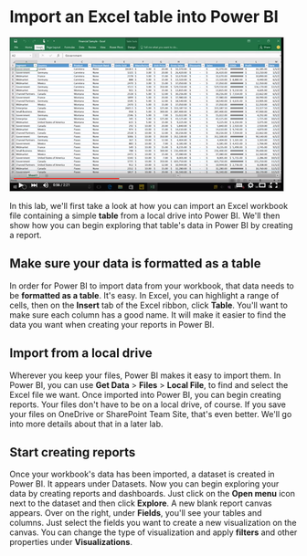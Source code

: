<properties
   pageTitle="Import an Excel table into Power BI"
   description="Import an Excel table into Power BI"
   services="powerbi"
   documentationCenter=""
   authors="minewiskan"
   manager="mblythe"
   editor=""
   tags=""
   featuredVideo=""/>

<tags
   ms.service="powerbi"
   ms.devlang="NA"
   ms.topic="article"
   ms.tgt_pltfrm="NA"
   ms.workload="powerbi"
   ms.date="02/19/2016"
   ms.author="owend"/>

# Import an Excel table into Power BI

[![Import an Excel table](./media/powerbi-learning-5-2-import-excel-file-with-table/videothumb_5_2.png)](https://youtu.be/HnUPUkwbgmI)

In this lab, we'll first take a look at how you can import an Excel workbook file containing a simple **table** from a local drive into Power BI. We'll then show how you can begin exploring that table's data in Power BI by creating a report.

## Make sure your data is formatted as a table
In order for Power BI to import data from your workbook, that data needs to be  **formatted as a table**. It's easy. In Excel, you can highlight a range of cells, then on the **Insert** tab of the Excel ribbon, click **Table**. You'll want to make sure each column has a good name. It will make it easier to find the data you want when creating your reports in Power BI.

## Import from a local drive
Wherever you keep your files, Power BI makes it easy to import them. In Power BI, you can use **Get Data** > **Files** > **Local File**, to find and select the Excel file we want. Once imported into Power BI, you can begin creating reports.
Your files don't have to be on a local drive, of course. If you save your files on OneDrive or SharePoint Team Site, that's even better. We'll go into more details about that in a later lab.

## Start creating reports
Once your workbook's data has been imported, a dataset is created in Power BI. It appears under Datasets. Now you can begin exploring your data by creating reports and dashboards. Just click on the **Open menu** icon next to the dataset and then click **Explore**. A new blank report canvas appears. Over on the right, under **Fields**, you'll see your tables and columns. Just select the fields you want to create a new visualization on the canvas. You can change the type of visualization and apply **filters** and other properties under **Visualizations**.
